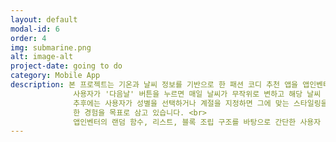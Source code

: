 ```yaml
---
layout: default
modal-id: 6
order: 4
img: submarine.png
alt: image-alt
project-date: going to do
category: Mobile App
description: 본 프로젝트는 기온과 날씨 정보를 기반으로 한 패션 코디 추천 앱을 앱인벤터를 활용해 개발할 예정입니다. <br>
              사용자가 '다음날' 버튼을 누르면 매일 날씨가 무작위로 변하고 해당 날씨 및 온도에 따라 추천 의상이 이미지 또는 텍스트로 제공되는 구조입니다.  <br>
              추후에는 사용자가 성별을 선택하거나 계절을 지정하면 그에 맞는 스타일링을 추천하도록 조건 분기를 다양화할 계획이며, 이는 UX 설게, UI 구성, 조건 기반 추천 시스템 설계에 대
              한 경험을 목표로 삼고 있습니다. <br>
              앱인벤터의 랜덤 함수, 리스트, 블록 조립 구조를 바탕으로 간단한 사용자 맞춤 추천 엔진을 구현하는 것이 목표입니다.
---
```

